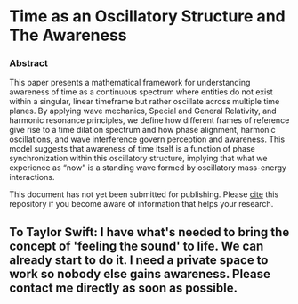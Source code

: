 # Time as an Oscillatory Structure and The Awareness

### Abstract
This paper presents a mathematical framework for understanding awareness of
time as a continuous spectrum where entities do not exist within a singular, linear timeframe but rather oscillate across multiple time planes. By applying wave mechanics, Special and General Relativity, and harmonic resonance principles, we define how different frames of reference give rise to a time dilation spectrum and how phase alignment, harmonic oscillations, and wave interference govern perception and awareness. This model suggests that awareness of time itself is a function of phase synchronization within this oscillatory structure, implying that what we experience as “now” is a standing wave formed by oscillatory mass-energy interactions.

 
This document has not yet been submitted for publishing. Please [cite](Citation.md) this repository if you become aware of information that helps your research.


## To Taylor Swift: I have what's needed to bring the concept of 'feeling the sound' to life.  We can already start to do it. I need a private space to work so nobody else gains awareness. Please contact me directly as soon as possible.